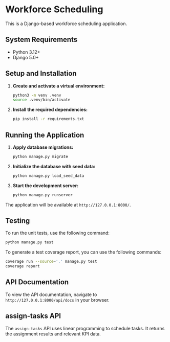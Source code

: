 # Workforce Scheduling

This is a Django-based workforce scheduling application.

## System Requirements

- Python 3.12+
- Django 5.0+

## Setup and Installation

1.  **Create and activate a virtual environment:**
    ```bash
    python3 -m venv .venv
    source .venv/bin/activate
    ```

2. **Install the required dependencies:**
    ```bash
    pip install -r requirements.txt
    ```

## Running the Application

1.  **Apply database migrations:**
    ```bash
    python manage.py migrate
    ```

2.  **Initialize the database with seed data:**
    ```bash
    python manage.py load_seed_data
    ```

3.  **Start the development server:**
    ```bash
    python manage.py runserver
    ```

The application will be available at `http://127.0.0.1:8000/`.

## Testing

To run the unit tests, use the following command:

```bash
python manage.py test
```

To generate a test coverage report, you can use the following commands:

```bash
coverage run --source='.' manage.py test
coverage report
```

## API Documentation

To view the API documentation, navigate to `http://127.0.0.1:8000/api/docs` in your browser.

## assign-tasks API

The `assign-tasks` API uses linear programming to schedule tasks. It returns the assignment results and relevant KPI data.